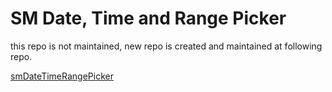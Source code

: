 # SM Date, Time and Range Picker

this repo is not maintained, new repo is created and maintained at following repo.  

[smDateTimeRangePicker](https://github.com/mominsamir/smDateTimeRangePicker)
